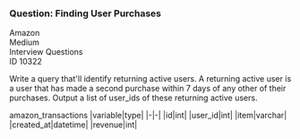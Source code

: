 ### Question: Finding User Purchases

Amazon <br>
Medium <br>
Interview Questions <br>
ID 10322 <br>


Write a query that'll identify returning active users.
A returning active user is a user that has made a second purchase within 7 days of any other of their purchases.
Output a list of user_ids of these returning active users.

amazon_transactions
|variable|type|
|-|-|
|id|int|
|user_id|int|
|item|varchar|
|created_at|datetime|
|revenue|int|
